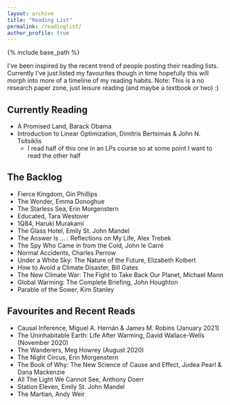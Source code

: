 ```yaml
---
layout: archive
title: "Reading List"
permalink: /readinglist/
author_profile: true
---
```


{% include base_path %}

I've been inspired by the recent trend of people posting their reading lists. Currently I've just listed my favourites though in time hopefully this will morph into more of a timeline of my reading habits.
Note: This is a no research paper zone, just leisure reading (and maybe a textbook or two) :) 

## Currently Reading
* A Promised Land, Barack Obama
* Introduction to Linear Optimization, Dimitris Bertsimas & John N. Tsitsiklis
  * I read half of this one in an LPs course so at some point I want to read the other half

## The Backlog
* Fierce Kingdom, Gin Phillips
* The Wonder, Emma Donoghue
* The Starless Sea, Erin Morgenstern
* Educated, Tara Westover
* 1Q84, Haruki Murakami
* The Glass Hotel, Emily St. John Mandel
* The Answer Is … : Reflections on My Life, Alex Trebek
* The Spy Who Came in from the Cold, John le Carré
* Normal Accidents, Charles Perrow
* Under a White Sky: The Nature of the Future, Elizabeth Kolbert
* How to Avoid a Climate Disaster, Bill Gates
* The New Climate War: The Fight to Take Back Our Planet, Michael Mann
* Global Warming: The Complete Briefing, John Houghton
* Parable of the Sower, Kim Stanley

## Favourites and Recent Reads
* Causal Inference, Miguel A. Hernán & James M. Robins (January 2021)
* The Uninhabitable Earth: Life After Warming, David Wallace-Wells (November 2020)
* The Wanderers, Meg Howrey (August 2020)
* The Night Circus, Erin Morgenstern
* The Book of Why: The New Science of Cause and Effect, Judea Pearl & Dana Mackenzie
* All The Light We Cannot See, Anthony Doerr
* Station Eleven, Emily St. John Mandel
* The Martian, Andy Weir
